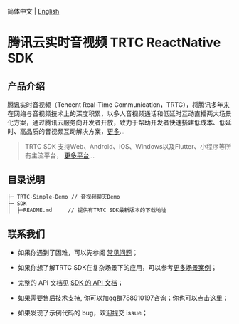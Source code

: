 简体中文 | [English](./README.md)

# 腾讯云实时音视频 TRTC ReactNative SDK

## 产品介绍

腾讯实时音视频（Tencent Real-Time Communication，TRTC），将腾讯多年来在网络与音视频技术上的深度积累，以多人音视频通话和低延时互动直播两大场景化方案，通过腾讯云服务向开发者开放，致力于帮助开发者快速搭建低成本、低延时、高品质的音视频互动解决方案，[更多](https://cloud.tencent.com/document/product/647/16788)...

> TRTC SDK 支持Web、Android、iOS、Windows以及Flutter、小程序等所有主流平台， [更多平台](https://github.com/LiteAVSDK?q=TRTC_&type=all&sort=)...

## 目录说明

```bash
├─ TRTC-Simple-Demo // 音视频聊天Demo
├─ SDK 
│  ├─README.md     // 提供有TRTC SDK最新版本的下载地址
```


## 联系我们
- 如果你遇到了困难，可以先参阅 [常见问题](https://cloud.tencent.com/document/product/647/43018)；

- 如果你想了解TRTC SDK在复杂场景下的应用，可以参考[更多场景案例](https://cloud.tencent.com/document/product/647/57486)；

- 完整的 API 文档见 [SDK 的 API 文档](https://cloud.tencent.com/document/product/647/63792)；

- 如果需要售后技术支持, 你可以加qq群788910197咨询；你也可以点击[这里](https://cloud.tencent.com/document/product/647/19906)；

- 如果发现了示例代码的 bug，欢迎提交 issue；

